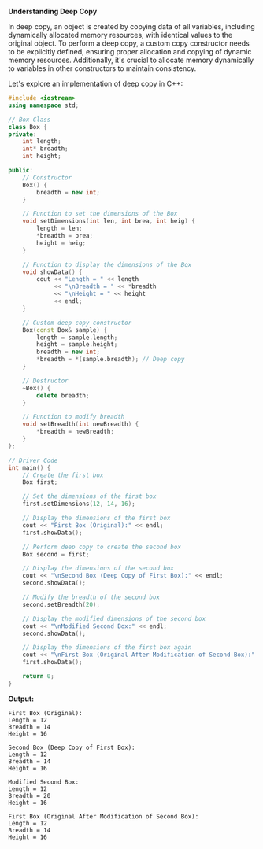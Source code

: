 **Understanding Deep Copy**

In deep copy, an object is created by copying data of all variables, including dynamically allocated memory resources, with identical values to the original object. To perform a deep copy, a custom copy constructor needs to be explicitly defined, ensuring proper allocation and copying of dynamic memory resources. Additionally, it's crucial to allocate memory dynamically to variables in other constructors to maintain consistency.

Let's explore an implementation of deep copy in C++:

```cpp
#include <iostream>
using namespace std;

// Box Class
class Box {
private:
    int length;
    int* breadth;
    int height;

public:
    // Constructor
    Box() {
        breadth = new int;
    }

    // Function to set the dimensions of the Box
    void setDimensions(int len, int brea, int heig) {
        length = len;
        *breadth = brea;
        height = heig;
    }

    // Function to display the dimensions of the Box
    void showData() {
        cout << "Length = " << length
             << "\nBreadth = " << *breadth
             << "\nHeight = " << height
             << endl;
    }

    // Custom deep copy constructor
    Box(const Box& sample) {
        length = sample.length;
        height = sample.height;
        breadth = new int;
        *breadth = *(sample.breadth); // Deep copy
    }

    // Destructor
    ~Box() {
        delete breadth;
    }

    // Function to modify breadth
    void setBreadth(int newBreadth) {
        *breadth = newBreadth;
    }
};

// Driver Code
int main() {
    // Create the first box
    Box first;

    // Set the dimensions of the first box
    first.setDimensions(12, 14, 16);

    // Display the dimensions of the first box
    cout << "First Box (Original):" << endl;
    first.showData();

    // Perform deep copy to create the second box
    Box second = first;

    // Display the dimensions of the second box
    cout << "\nSecond Box (Deep Copy of First Box):" << endl;
    second.showData();

    // Modify the breadth of the second box
    second.setBreadth(20);

    // Display the modified dimensions of the second box
    cout << "\nModified Second Box:" << endl;
    second.showData();

    // Display the dimensions of the first box again
    cout << "\nFirst Box (Original After Modification of Second Box):" << endl;
    first.showData();

    return 0;
}
```

**Output:**

```
First Box (Original):
Length = 12
Breadth = 14
Height = 16

Second Box (Deep Copy of First Box):
Length = 12
Breadth = 14
Height = 16

Modified Second Box:
Length = 12
Breadth = 20
Height = 16

First Box (Original After Modification of Second Box):
Length = 12
Breadth = 14
Height = 16
```
